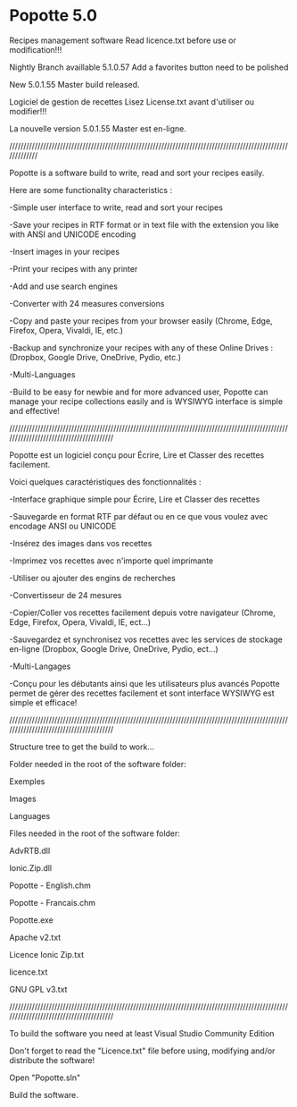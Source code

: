 # Popotte 5.0
Recipes management software
Read licence.txt before use or modification!!!

Nightly Branch availlable 5.1.0.57
Add a favorites button need to be polished

New 5.0.1.55 Master build released.

Logiciel de gestion de recettes
Lisez License.txt avant d'utiliser ou modifier!!!

La nouvelle version 5.0.1.55 Master est en-ligne.

/////////////////////////////////////////////////////////////////////////////////////////////////////////////

Popotte is a software build to write, read and sort your recipes easily.

Here are some functionality characteristics :

-Simple user interface to write, read and sort your recipes 

-Save your recipes in RTF format or in text file with the extension you like with ANSI and UNICODE encoding  

-Insert images in your recipes 

-Print your recipes with any printer 

-Add and use search engines 

-Converter with 24 measures conversions  

-Copy and paste your recipes from your browser easily (Chrome, Edge, Firefox, Opera, Vivaldi, IE, etc.) 

-Backup and synchronize your recipes with any of these Online Drives : (Dropbox, Google Drive, OneDrive, Pydio, etc.) 

-Multi-Languages 

-Build to be easy for newbie and for more advanced user, Popotte can manage your recipe collections easily and is WYSIWYG interface is simple and effective!


////////////////////////////////////////////////////////////////////////////////////////////////////////////////////////////////////////


Popotte est un logiciel conçu pour Écrire, Lire et Classer des recettes facilement.

Voici quelques caractéristiques des fonctionnalités :

-Interface graphique simple pour Écrire, Lire et Classer des recettes 

-Sauvegarde en format RTF par défaut ou en ce que vous voulez avec encodage ANSI ou UNICODE 

-Insérez des images dans vos recettes 

-Imprimez vos recettes avec n'importe quel imprimante 

-Utiliser ou ajouter des engins de recherches 

-Convertisseur de 24 mesures 

-Copier/Coller vos recettes facilement depuis votre navigateur (Chrome, Edge, Firefox, Opera, Vivaldi, IE, ect...) 

-Sauvegardez et synchronisez vos recettes avec les services de stockage en-ligne (Dropbox, Google Drive, OneDrive, Pydio, ect...) 

-Multi-Langages 

-Conçu pour les débutants ainsi que les utilisateurs plus avancés Popotte permet de gérer des recettes facilement et sont interface WYSIWYG est simple et efficace!

////////////////////////////////////////////////////////////////////////////////////////////////////////////////////////////////////////

Structure tree to get the build to work...

Folder needed in the root of the software folder:

Exemples

Images

Languages


Files needed in the root of the software folder:

AdvRTB.dll

Ionic.Zip.dll

Popotte - English.chm

Popotte - Francais.chm

Popotte.exe

Apache v2.txt

Licence Ionic Zip.txt

licence.txt

GNU GPL v3.txt

////////////////////////////////////////////////////////////////////////////////////////////////////////////////////////////////////////

To build the software you need at least Visual Studio Community Edition

Don't forget to read the "Licence.txt" file before using, modifying and/or distribute the software!

Open "Popotte.sln"

Build the software.

